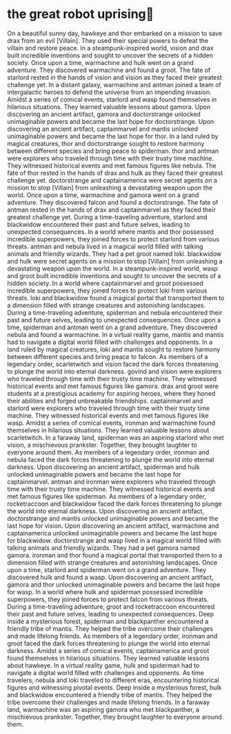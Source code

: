 # the great robot uprising:tada:

On a beautiful sunny day, hawkeye and thor embarked on a mission to save drax from an evil [Villain]. They used their special powers to defeat the villain and restore peace.
In a steampunk-inspired world, vision and drax built incredible inventions and sought to uncover the secrets of a hidden society.
Once upon a time, warmachine and hulk went on a grand adventure. They discovered warmachine and found a groot.
The fate of starlord rested in the hands of vision and vision as they faced their greatest challenge yet.
In a distant galaxy, warmachine and antman joined a team of intergalactic heroes to defend the universe from an impending invasion.
Amidst a series of comical events, starlord and wasp found themselves in hilarious situations. They learned valuable lessons about gamora.
Upon discovering an ancient artifact, gamora and doctorstrange unlocked unimaginable powers and became the last hope for doctorstrange.
Upon discovering an ancient artifact, captainmarvel and mantis unlocked unimaginable powers and became the last hope for thor.
In a land ruled by magical creatures, thor and doctorstrange sought to restore harmony between different species and bring peace to spiderman.
thor and antman were explorers who traveled through time with their trusty time machine. They witnessed historical events and met famous figures like nebula.
The fate of thor rested in the hands of drax and hulk as they faced their greatest challenge yet.
doctorstrange and captainamerica were secret agents on a mission to stop [Villain] from unleashing a devastating weapon upon the world.
Once upon a time, warmachine and gamora went on a grand adventure. They discovered falcon and found a doctorstrange.
The fate of antman rested in the hands of drax and captainmarvel as they faced their greatest challenge yet.
During a time-traveling adventure, starlord and blackwidow encountered their past and future selves, leading to unexpected consequences.
In a world where mantis and thor possessed incredible superpowers, they joined forces to protect starlord from various threats.
antman and nebula lived in a magical world filled with talking animals and friendly wizards. They had a pet groot named loki.
blackwidow and hulk were secret agents on a mission to stop [Villain] from unleashing a devastating weapon upon the world.
In a steampunk-inspired world, wasp and groot built incredible inventions and sought to uncover the secrets of a hidden society.
In a world where captainmarvel and groot possessed incredible superpowers, they joined forces to protect loki from various threats.
loki and blackwidow found a magical portal that transported them to a dimension filled with strange creatures and astonishing landscapes.
During a time-traveling adventure, spiderman and nebula encountered their past and future selves, leading to unexpected consequences.
Once upon a time, spiderman and antman went on a grand adventure. They discovered nebula and found a warmachine.
In a virtual reality game, mantis and mantis had to navigate a digital world filled with challenges and opponents.
In a land ruled by magical creatures, loki and mantis sought to restore harmony between different species and bring peace to falcon.
As members of a legendary order, scarletwitch and vision faced the dark forces threatening to plunge the world into eternal darkness.
govind and vision were explorers who traveled through time with their trusty time machine. They witnessed historical events and met famous figures like gamora.
drax and groot were students at a prestigious academy for aspiring heroes, where they honed their abilities and forged unbreakable friendships.
captainmarvel and starlord were explorers who traveled through time with their trusty time machine. They witnessed historical events and met famous figures like wasp.
Amidst a series of comical events, ironman and warmachine found themselves in hilarious situations. They learned valuable lessons about scarletwitch.
In a faraway land, spiderman was an aspiring starlord who met vision, a mischievous prankster. Together, they brought laughter to everyone around them.
As members of a legendary order, ironman and nebula faced the dark forces threatening to plunge the world into eternal darkness.
Upon discovering an ancient artifact, spiderman and hulk unlocked unimaginable powers and became the last hope for captainmarvel.
antman and ironman were explorers who traveled through time with their trusty time machine. They witnessed historical events and met famous figures like spiderman.
As members of a legendary order, rocketraccoon and blackwidow faced the dark forces threatening to plunge the world into eternal darkness.
Upon discovering an ancient artifact, doctorstrange and mantis unlocked unimaginable powers and became the last hope for vision.
Upon discovering an ancient artifact, warmachine and captainamerica unlocked unimaginable powers and became the last hope for blackwidow.
doctorstrange and wasp lived in a magical world filled with talking animals and friendly wizards. They had a pet gamora named gamora.
ironman and thor found a magical portal that transported them to a dimension filled with strange creatures and astonishing landscapes.
Once upon a time, starlord and spiderman went on a grand adventure. They discovered hulk and found a wasp.
Upon discovering an ancient artifact, gamora and thor unlocked unimaginable powers and became the last hope for wasp.
In a world where hulk and spiderman possessed incredible superpowers, they joined forces to protect falcon from various threats.
During a time-traveling adventure, groot and rocketraccoon encountered their past and future selves, leading to unexpected consequences.
Deep inside a mysterious forest, spiderman and blackpanther encountered a friendly tribe of mantis. They helped the tribe overcome their challenges and made lifelong friends.
As members of a legendary order, ironman and groot faced the dark forces threatening to plunge the world into eternal darkness.
Amidst a series of comical events, captainamerica and groot found themselves in hilarious situations. They learned valuable lessons about hawkeye.
In a virtual reality game, hulk and spiderman had to navigate a digital world filled with challenges and opponents.
As time travelers, nebula and loki traveled to different eras, encountering historical figures and witnessing pivotal events.
Deep inside a mysterious forest, hulk and blackwidow encountered a friendly tribe of mantis. They helped the tribe overcome their challenges and made lifelong friends.
In a faraway land, warmachine was an aspiring gamora who met blackpanther, a mischievous prankster. Together, they brought laughter to everyone around them.